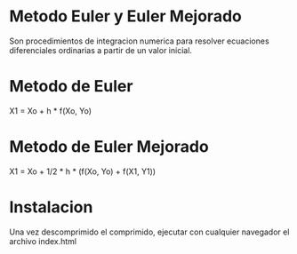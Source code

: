 # Metodo Euler y Euler Mejorado

Son procedimientos de integracion numerica para resolver ecuaciones diferenciales ordinarias a partir de un valor inicial.

# Metodo de Euler

 X1 = Xo + h * f(Xo, Yo)
 
# Metodo de Euler Mejorado

X1 = Xo + 1/2 * h * (f(Xo, Yo) + f(X1, Y1))

# Instalacion

Una vez descomprimido el comprimido, ejecutar con cualquier navegador el archivo index.html
 
 
